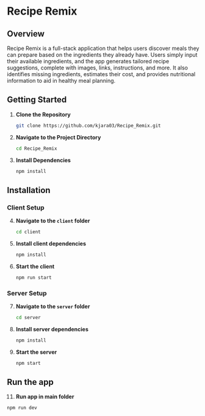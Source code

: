 # Recipe Remix

## Overview

Recipe Remix is a full-stack application that helps users discover meals they can prepare based on the ingredients they already have. Users simply input their available ingredients, and the app generates tailored recipe suggestions, complete with images, links, instructions, and more. It also identifies missing ingredients, estimates their cost, and provides nutritional information to aid in healthy meal planning.

## Getting Started

1. **Clone the Repository**
   ```bash
   git clone https://github.com/kjara03/Recipe_Remix.git
2. **Navigate to the Project Directory**
   ```bash
   cd Recipe_Remix
3. **Install Dependencies**
   ```bash
   npm install
   
## Installation

### Client Setup
4. **Navigate to the `client` folder**
   ```bash
   cd client
5. **Install client dependencies**
   ```bash
   npm install
6. **Start the client**
   ```bash
   npm run start

### Server Setup
7. **Navigate to the `server` folder**
   ````bash
   cd server
9. **Install server dependencies**
   ```bash
   npm install
10. **Start the server**
    ```bash
    npm start

## Run the app

11. **Run app in main folder**
   ```bash
   npm run dev
